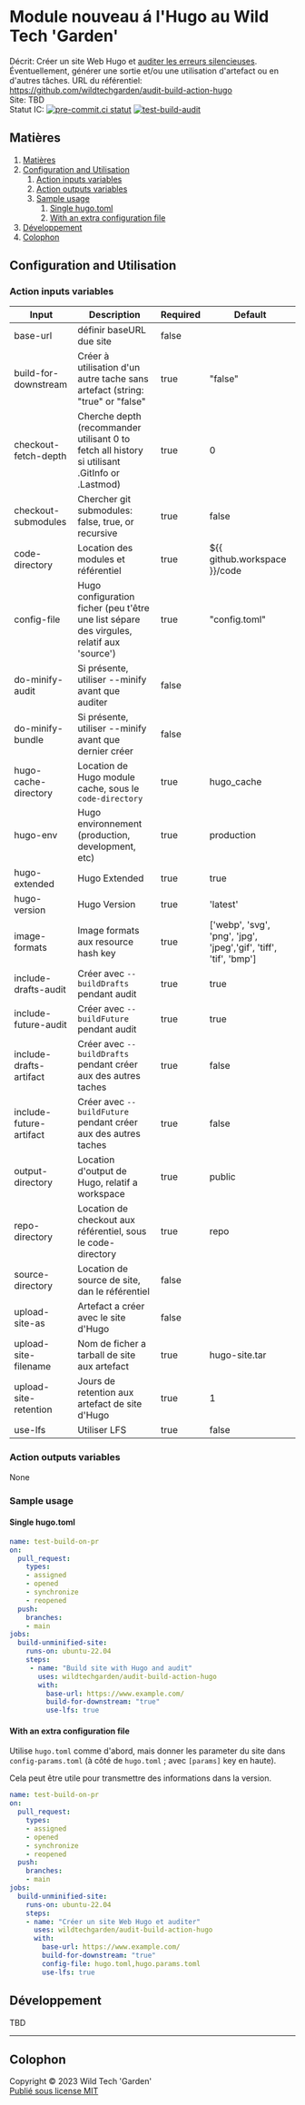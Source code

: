 # Module nouveau á l'Hugo au Wild Tech 'Garden'

Décrit: Créer un site Web Hugo et [auditer les erreurs
  silencieuses](https://discourse.gohugo.io/t/audit-your-published-site-for-problems/35184/8).
  Éventuellement, générer une sortie et/ou une utilisation d'artefact ou en
  d'autres tâches.
URL du référentiel: <https://github.com/wildtechgarden/audit-build-action-hugo>\
Site: TBD\
Statut IC: [![pre-commit.ci statut](https://results.pre-commit.ci/badge/github/wildtechgarden/audit-build-action-hugo/main.svg)](https://results.pre-commit.ci/latest/github/wildtechgarden/audit-build-action-hugo/main)
[![test-build-audit](https://github.com/wildtechgarden/audit-build-action-hugo/actions/workflows/test-build-audit.yml/badge.svg)](https://github.com/wildtechgarden/audit-build-action-hugo/actions/workflows/test-build-audit.yml)

## Matières

1. [Matières](#matières)
2. [Configuration and Utilisation](#configuration-and-utilisation)
   1. [Action inputs variables](#action-inputs-variables)
   2. [Action outputs variables](#action-outputs-variables)
   3. [Sample usage](#sample-usage)
      1. [Single hugo.toml](#single-hugotoml)
      2. [With an extra configuration file](#with-an-extra-configuration-file)
3. [Développement](#développement)
4. [Colophon](#colophon)

## Configuration and Utilisation

### Action inputs variables

| Input | Description | Required | Default |
|-------|-------------|-------|---------|
| base-url | définir baseURL due site | false | |
| build-for-downstream | Créer à utilisation d'un autre tache sans artefact (string: "true" or "false" | true | "false" |
| checkout-fetch-depth | Cherche depth (recommander utilisant 0 to fetch all history si utilisant .GitInfo or .Lastmod) | true | 0 |
| checkout-submodules | Chercher git submodules: false, true, or recursive | true | false |
| code-directory | Location des modules et référentiel | true | ${{ github.workspace }}/code |
| config-file | Hugo configuration ficher (peu t'être une list sépare des virgules, relatif aux 'source') | true | "config.toml" |
| do-minify-audit | Si présente, utiliser --minify avant que auditer | false | |
| do-minify-bundle | Si présente, utiliser --minify avant que dernier créer | false | |
| hugo-cache-directory | Location de Hugo module cache, sous le `code-directory` | true | hugo_cache
| hugo-env | Hugo environnement (production, development, etc) | true | production |
| hugo-extended | Hugo Extended | true | true |
| hugo-version | Hugo Version | true | 'latest' |
| image-formats | Image formats aux resource hash key | true | ['webp', 'svg', 'png', 'jpg', 'jpeg','gif', 'tiff', 'tif', 'bmp'] |
| include-drafts-audit | Créer avec `--buildDrafts` pendant audit | true | true |
| include-future-audit | Créer avec `--buildFuture` pendant audit | true | true |
| include-drafts-artifact | Créer avec `--buildDrafts` pendant créer aux des autres taches  | true | false |
| include-future-artifact | Créer avec `--buildFuture` pendant créer aux des autres taches | true | false |
| output-directory | Location d'output de Hugo, relatif a workspace | true | public |
| repo-directory | Location de checkout aux référentiel, sous le code-directory | true | repo |
| source-directory | Location de source de site, dan le référentiel | false | |
| upload-site-as | Artefact a créer avec le site d'Hugo | false | |
| upload-site-filename | Nom de ficher a tarball de site aux artefact | true | hugo-site.tar |
| upload-site-retention | Jours de retention aux artefact de site d'Hugo | true | 1 |
| use-lfs | Utiliser LFS | true | false |

### Action outputs variables

None

### Sample usage

#### Single hugo.toml

```yaml
name: test-build-on-pr
on:
  pull_request:
    types:
    - assigned
    - opened
    - synchronize
    - reopened
  push:
    branches:
    - main
jobs:
  build-unminified-site:
    runs-on: ubuntu-22.04
    steps:
     - name: "Build site with Hugo and audit"
       uses: wildtechgarden/audit-build-action-hugo
       with:
         base-url: https://www.example.com/
         build-for-downstream: "true"
         use-lfs: true
 ```

#### With an extra configuration file

Utilise `hugo.toml` comme d'abord, mais donner les parameter du site
dans `config-params.toml` (à côté de `hugo.toml` ; avec `[params]` key en haute).

Cela peut être utile pour transmettre des informations dans la version.

```yaml
name: test-build-on-pr
on:
  pull_request:
    types:
    - assigned
    - opened
    - synchronize
    - reopened
  push:
    branches:
    - main
jobs:
  build-unminified-site:
    runs-on: ubuntu-22.04
    steps:
    - name: "Créer un site Web Hugo et auditer"
      uses: wildtechgarden/audit-build-action-hugo
      with:
        base-url: https://www.example.com/
        build-for-downstream: "true"
        config-file: hugo.toml,hugo.params.toml
        use-lfs: true
```

## Développement

TBD

-------

## Colophon

Copyright © 2023 Wild Tech 'Garden'  
[Publié sous license MIT](LICENSE)
